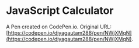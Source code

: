 # JavaScript Calculator

A Pen created on CodePen.io. Original URL: [https://codepen.io/diyagautam288/pen/NWjXMqN](https://codepen.io/diyagautam288/pen/NWjXMqN).


